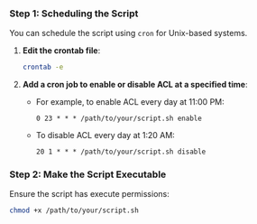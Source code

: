 ### Step 1: Scheduling the Script
You can schedule the script using `cron` for Unix-based systems.

1. **Edit the crontab file**:
   ```bash
   crontab -e
   ```

2. **Add a cron job to enable or disable ACL at a specified time**:
   - For example, to enable ACL every day at 11:00 PM:
     ```
     0 23 * * * /path/to/your/script.sh enable
     ```
   - To disable ACL every day at 1:20 AM:
     ```
     20 1 * * * /path/to/your/script.sh disable
     ```

### Step 2: Make the Script Executable
Ensure the script has execute permissions:
```bash
chmod +x /path/to/your/script.sh
```